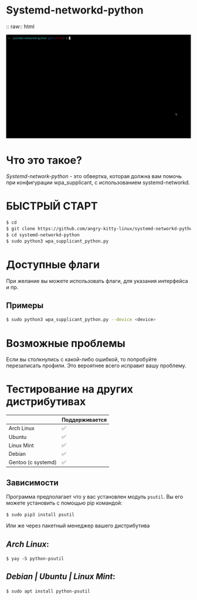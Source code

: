Systemd-networkd-python
=======================
:: raw:: html
    <p align="center">
        <img src="https://github.com/angry-kitty-linux/systemd-networkd-python/blob/first/gif/video.gif">
    </p>

Что это такое?
=======================
*Systemd-network-python* - это обвертка, которая должна вам помочь при конфигурации wpa_supplicant, с использованием systemd-networkd.

БЫСТРЫЙ СТАРТ
=======================

``` bash
$ cd
$ git clone https://github.com/angry-kitty-linux/systemd-networkd-python
$ cd systemd-networkd-python
$ sudo python3 wpa_supplicant_python.py
```

Доступные флаги
=======================
При желание вы можете использовать флаги, для указания интерфейса и пр.

Примеры
---

``` bash
$ sudo python3 wpa_supplicant_python.py --device <device>
```
Возможные проблемы
=======================

Если вы столкнулись с какой-либо ошибкой, то попробуйте перезаписать профили.
Это вероятнее всего исправит вашу проблему.


Тестирование на других дистрибутивах
=======================

|                            | Поддерживается |
|----------------------------|----------------|
| Arch Linux                 |       ✅       |
| Ubuntu                     |       ✅       |
| Linux Mint                 |       ✅       |
| Debian                     |       ✅       |
| Gentoo (c systemd)         |       ✅       |


Зависимости
---------------------
Программа предполагает что у вас установлен модуль `psutil`. Вы его можете установить
с помощью pip командой:

`$ sudo pip3 install psutil`

Или же через пакетный менеджер вашего дистрибутива

*Arch Linux*:
-
`$ yay -S python-psutil`

*Debian | Ubuntu | Linux Mint*:
-
`$ sudo apt install python-psutil`




